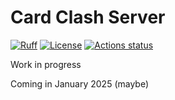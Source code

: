 # Card Clash Server
[![Ruff](https://img.shields.io/endpoint?url=https://raw.githubusercontent.com/astral-sh/ruff/main/assets/badge/v2.json)](https://github.com/astral-sh/ruff)
[![License](https://img.shields.io/badge/license-MIT-green)](https://github.com/Card-Clash/Card_Clash/blob/main/LICENSE.md)
[![Actions status](https://github.com/Card-Clash/Card_Clash/workflows/Django%20CI/badge.svg)](https://github.com/Card-Clash/Card_Clash/actions)

Work in progress

Coming in January 2025 (maybe)